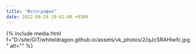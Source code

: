 ```yaml
---
title: "Фотография"
date: 2022-09-24 19:01:00 +0300
---
```



{% include media.html f="D:/site/GiT/whiteldragon.github.io/assets/vk_photos/2/qJcSRAHIwfc.jpg" alt="" %}
